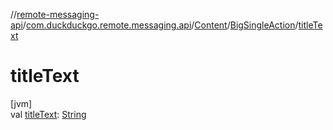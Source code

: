 //[remote-messaging-api](../../../../index.md)/[com.duckduckgo.remote.messaging.api](../../index.md)/[Content](../index.md)/[BigSingleAction](index.md)/[titleText](title-text.md)

# titleText

[jvm]\
val [titleText](title-text.md): [String](https://kotlinlang.org/api/latest/jvm/stdlib/kotlin/-string/index.html)
